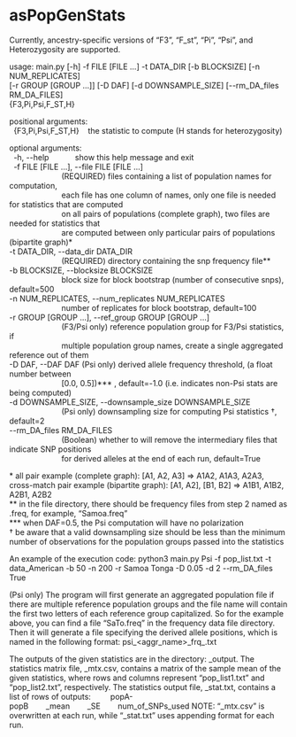 # asPopGenStats

Currently, ancestry-specific versions of “F3”, “F_st”, “Pi”, “Psi”, and Heterozygosity are supported.

usage: main.py [-h] -f FILE [FILE ...] -t DATA_DIR [-b BLOCKSIZE] [-n NUM_REPLICATES]  
               [-r GROUP [GROUP ...]] [-D DAF] [-d DOWNSAMPLE_SIZE] [--rm_DA_files RM_DA_FILES]  
               {F3,Pi,Psi,F_ST,H}  

positional arguments:  
  {F3,Pi,Psi,F_ST,H}    the statistic to compute (H stands for heterozygosity)

optional arguments:  
  -h, --help            show this help message and exit  
  -f FILE [FILE ...], --file FILE [FILE ...]  
                        (REQUIRED) files containing a list of population names for computation,  
                        each file has one column of names, only one file is needed for statistics that are computed  
                        on all pairs of populations (complete graph), two files are needed for statistics that  
                        are computed between only particular pairs of populations (bipartite graph)*  
  -t DATA_DIR, --data_dir DATA_DIR  
                        (REQUIRED) directory containing the snp frequency file**  
  -b BLOCKSIZE, --blocksize BLOCKSIZE  
                        block size for block bootstrap (number of consecutive snps), default=500  
  -n NUM_REPLICATES, --num_replicates NUM_REPLICATES  
                        number of replicates for block bootstrap, default=100  
  -r GROUP [GROUP ...], --ref_group GROUP [GROUP ...]  
                        (F3/Psi only) reference population group for F3/Psi statistics, if  
                        multiple population group names, create a single aggregated reference out of them  
  -D DAF, --DAF DAF     (Psi only) derived allele frequency threshold, (a float number between  
                        [0.0, 0.5])*** , default=-1.0 (i.e. indicates non-Psi stats are being computed)  
  -d DOWNSAMPLE_SIZE, --downsample_size DOWNSAMPLE_SIZE  
                        (Psi only) downsampling size for computing Psi statistics †, default=2  
  --rm_DA_files RM_DA_FILES  
                        (Boolean) whether to will remove the intermediary files that indicate SNP positions  
                        for derived alleles at the end of each run, default=True  

\* all pair example (complete graph): [A1, A2, A3] => A1A2, A1A3, A2A3, cross-match pair example (bipartite graph): [A1, A2], [B1, B2] => A1B1, A1B2, A2B1, A2B2  
\*\* in the file directory, there should be frequency files from step 2 named as <pop>.freq, for example, “Samoa.freq”  
\*\*\* when DAF=0.5, the Psi computation will have no polarization  
† be aware that a valid downsampling size should be less than the minimum number of observations for the population groups passed into the statistics  

An example of the execution code:
python3 main.py Psi -f pop_list.txt -t data_American -b 50 -n 200 -r Samoa Tonga -D 0.05 -d 2 --rm_DA_files True

(Psi only) The program will first generate an aggregated population file if there are multiple reference population groups and the file name will contain the first two letters of each reference group capitalized. So for the example above, you can find a file “SaTo.freq” in the frequency data file directory. Then it will generate a file specifying the derived allele positions, which is named in the following format: 
psi_<aggr_name>\_frq\_<DAF>.txt

The outputs of the given statistics are in the directory: <stat>_output. The statistics matrix file, <stat>_mtx.csv, contains a matrix of the sample mean of the given statistics, where rows and columns represent “pop_list1.txt” and “pop_list2.txt”, respectively. The statistics output file, <stat>_stat.txt, contains a list of rows of outputs:
        popA-popB        <stat>_mean        <stat>_SE        num_of_SNPs_used
NOTE: “<stat>_mtx.csv” is overwritten at each run, while “<stat>_stat.txt” uses appending format for each run.
